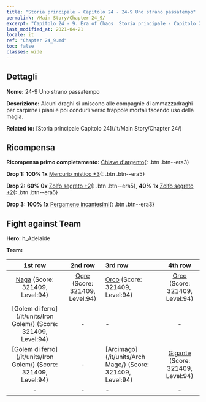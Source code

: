 ```yaml
---
title: "Storia principale - Capitolo 24 - 24-9 Uno strano passatempo"
permalink: /Main Story/Chapter 24_9/
excerpt: "Capitolo 24 - 9. Era of Chaos  Storia principale - Capitolo 24_9. 24-9 Uno strano passatempo"
last_modified_at: 2021-04-21
locale: it
ref: "Chapter 24_9.md"
toc: false
classes: wide
---
```


## Dettagli

 **Nome:** 24-9 Uno strano passatempo

 **Descrizione:** Alcuni draghi si uniscono alle compagnie di ammazzadraghi per carpirne i piani e poi condurli verso trappole mortali facendo uso della magia.

 **Related to:** [Storia principale Capitolo 24](/it/Main Story/Chapter 24/)

## Ricompensa

 **Ricompensa primo completamento:** [Chiave d'argento](/it/Items/con_693/){: .btn .btn--era3}

 **Drop 1:** **100% 1x** [Mercurio mistico +3](/it/Items/mat_84/){: .btn .btn--era5}

 **Drop 2:** **60% 0x** [Zolfo segreto +2](/it/Items/mat_78/){: .btn .btn--era5}, **40% 1x** [Zolfo segreto +2](/it/Items/mat_78/){: .btn .btn--era5}

 **Drop 3:** **100% 1x** [Pergamene incantesimi](/it/Items/con_694/){: .btn .btn--era3}


## Fight against Team
 **Hero:** h_Adelaide

 **Team:**


  | 1st row | 2nd row | 3rd row | 4th row |
  |:----:|:----:|:----|:----:|
  | [Naga](/it/units/Naga/) (Score: 321409, Level:94)  | [Ogre](/it/units/Ogre/) (Score: 321409, Level:94)  | [Orco](/it/units/Orc/) (Score: 321409, Level:94)  | [Orco](/it/units/Orc/) (Score: 321409, Level:94)  |
  | [Golem di ferro](/it/units/Iron Golem/) (Score: 321409, Level:94)  | - | - | - |
  | [Golem di ferro](/it/units/Iron Golem/) (Score: 321409, Level:94)  | - | [Arcimago](/it/units/Arch Mage/) (Score: 321409, Level:94)  | [Gigante](/it/units/Giant/) (Score: 321409, Level:94)  |
  | - | - | - | - |


